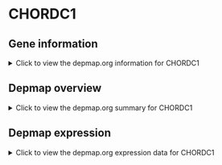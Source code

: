 <h1>CHORDC1</h1>

<h2>Gene information</h2>
<details>
  <summary>Click to view the depmap.org information for CHORDC1</summary>
  <iframe src="https://depmap.org/portal/gene/CHORDC1?tab=about" style="border:none;width:100%;height:800px"></iframe>
</details>

<h2>Depmap overview</h2>
<details>
  <summary>Click to view the depmap.org summary for CHORDC1</summary>
  <iframe src="https://depmap.org/portal/gene/CHORDC1?tab=overview" style="border:none;width:100%;height:800px"></iframe>
</details>

<h2>Depmap expression</h2>
<details>
  <summary>Click to view the depmap.org expression data for CHORDC1</summary>
  <iframe src="https://depmap.org/portal/gene/CHORDC1?tab=characterization" style="border:none;width:100%;height:800px"></iframe>
</details>


<!--
<h2>Reactome Pathway diagram</h2>
<details>
  <summary>Click to view Reactome pathway for CHORDC1</summary>
  PNAME
</details>
-->


